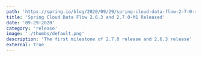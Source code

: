 ```yaml
---
path: 'https://spring.io/blog/2020/09/29/spring-cloud-data-flow-2-7-0-m1-and-2-6-3-released'
title: 'Spring Cloud Data Flow 2.6.3 and 2.7.0-M1 Released'
date: '09-29-2020'
category: 'release'
image: './thumbs/default.png'
description: 'The first milestone of 2.7.0 release and 2.6.3 release'
external: true
---
```

